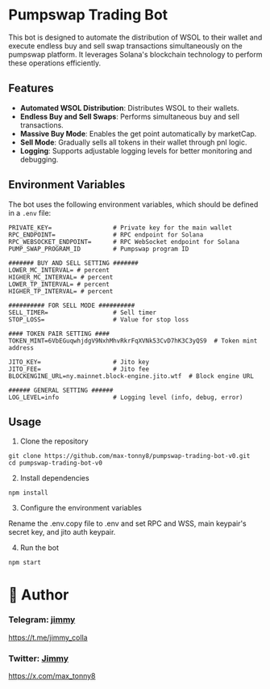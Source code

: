 # Pumpswap Trading Bot

This bot is designed to automate the distribution of WSOL to their wallet and execute endless buy and sell swap transactions simultaneously on the pumpswap platform. It leverages Solana's blockchain technology to perform these operations efficiently.

## Features

- **Automated WSOL Distribution**: Distributes WSOL to their wallets.
- **Endless Buy and Sell Swaps**: Performs simultaneous buy and sell transactions.
- **Massive Buy Mode**: Enables the get point automatically by marketCap.
- **Sell Mode**: Gradually sells all tokens in their wallet through pnl logic.
- **Logging**: Supports adjustable logging levels for better monitoring and debugging.

## Environment Variables

The bot uses the following environment variables, which should be defined in a `.env` file:

```env
PRIVATE_KEY=                 # Private key for the main wallet
RPC_ENDPOINT=                # RPC endpoint for Solana
RPC_WEBSOCKET_ENDPOINT=      # RPC WebSocket endpoint for Solana
PUMP_SWAP_PROGRAM_ID         # Pumpswap program ID

####### BUY AND SELL SETTING #######
LOWER_MC_INTERVAL= # percent
HIGHER_MC_INTERVAL= # percent
LOWER_TP_INTERVAL= # percent
HIGHER_TP_INTERVAL= # percent

########## FOR SELL MODE ##########
SELL_TIMER=                  # Sell timer
STOP_LOSS=                   # Value for stop loss

#### TOKEN PAIR SETTING ####
TOKEN_MINT=6VbEGuqwhjdgV9NxhMhvRkrFqXVNk53CvD7hK3C3yQS9  # Token mint address

JITO_KEY=                    # Jito key
JITO_FEE=                    # Jito fee
BLOCKENGINE_URL=ny.mainnet.block-engine.jito.wtf  # Block engine URL

###### GENERAL SETTING ######
LOG_LEVEL=info               # Logging level (info, debug, error)
```

## Usage

1. Clone the repository

```
git clone https://github.com/max-tonny8/pumpswap-trading-bot-v0.git
cd pumpswap-trading-bot-v0
```

2. Install dependencies

```
npm install
```

3. Configure the environment variables

Rename the .env.copy file to .env and set RPC and WSS, main keypair's secret key, and jito auth keypair.

4. Run the bot

```
npm start
```

# 👤 Author
### Telegram: [jimmy](https://t.me/jimmy_colla)   
https://t.me/jimmy_colla

### Twitter: [Jimmy](https://x.com/max_tonny8)   
https://x.com/max_tonny8